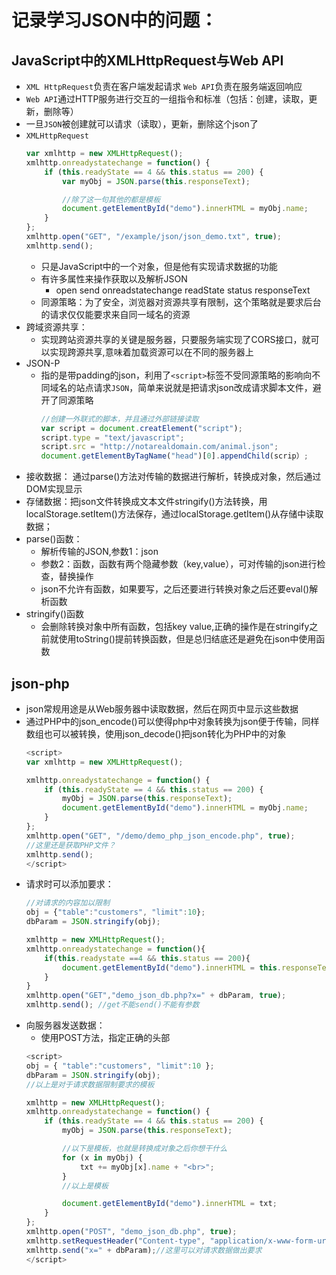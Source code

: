 # 记录学习JSON中的问题：
## JavaScript中的XMLHttpRequest与Web API
- `XML HttpRequest`负责在客户端发起请求 `Web API`负责在服务端返回响应
- `Web API`通过HTTP服务进行交互的一组指令和标准（包括：创建，读取，更新，删除等）
- 一旦`JSON`被创建就可以请求（读取），更新，删除这个json了
- `XMLHttpRequest`
    ```javascript
    var xmlhttp = new XMLHttpRequest();
    xmlhttp.onreadystatechange = function() {
        if (this.readyState == 4 && this.status == 200) {
            var myObj = JSON.parse(this.responseText);

            //除了这一句其他的都是模板
            document.getElementById("demo").innerHTML = myObj.name;
        }
    };
    xmlhttp.open("GET", "/example/json/json_demo.txt", true);
    xmlhttp.send();
    ```
    - 只是JavaScript中的一个对象，但是他有实现请求数据的功能
    - 有许多属性来操作获取以及解析JSON
        - open send onreadstatechange readState status responseText
    - 同源策略：为了安全，浏览器对资源共享有限制，这个策略就是要求后台的请求仅仅能要求来自同一域名的资源
- 跨域资源共享：
    - 实现跨站资源共享的关键是服务器，只要服务端实现了CORS接口，就可以实现跨源共享,意味着加载资源可以在不同的服务器上
- JSON-P
    - 指的是带padding的json，利用了`<script>`标签不受同源策略的影响向不同域名的站点请求`JSON`，简单来说就是把请求json改成请求脚本文件，避开了同源策略
        ```javascript
        //创建一外联式的脚本，并且通过外部链接读取
        var script = document.creatElement("script");
        script.type = "text/javascript";
        script.src = "http://notarealdomain.com/animal.json";
        document.getElementByTagName("head")[0].appendChild(scrip）;
        ```
- 接收数据： 通过parse()方法对传输的数据进行解析，转换成对象，然后通过DOM实现显示
- 存储数据：把json文件转换成文本文件stringify()方法转换，用localStorage.setItem()方法保存，通过localStorage.getItem()从存储中读取数据；
- parse()函数：
    - 解析传输的JSON,参数1：json
    - 参数2：函数，函数有两个隐藏参数（key,value），可对传输的json进行检查，替换操作
    - json不允许有函数，如果要写，之后还要进行转换对象之后还要eval()解析函数
- stringify()函数
     - 会删除转换对象中所有函数，包括key value,正确的操作是在stringify之前就使用toString()提前转换函数，但是总归结底还是避免在json中使用函数
## json-php
- json常规用途是从Web服务器中读取数据，然后在网页中显示这些数据
- 通过PHP中的json_encode()可以使得php中对象转换为json便于传输，同样数组也可以被转换，使用json_decode()把json转化为PHP中的对象
    ```javascript
    <script>
    var xmlhttp = new XMLHttpRequest();

    xmlhttp.onreadystatechange = function() {
        if (this.readyState == 4 && this.status == 200) {
            myObj = JSON.parse(this.responseText);
            document.getElementById("demo").innerHTML = myObj.name;
        }
    };
    xmlhttp.open("GET", "/demo/demo_php_json_encode.php", true);
    //这里还是获取PHP文件？
    xmlhttp.send();
    </script>
    ```
- 请求时可以添加要求：
    ```javascript
    //对请求的内容加以限制
    obj = {"table":"customers", "limit":10};
    dbParam = JSON.stringify(obj);

    xmlhttp = new XMLHttpRequest();
    xmlhttp.onreadystatechange = function(){
        if(this.readystate ==4 && this.status == 200){
            document.getElementById("demo").innerHTML = this.responseText;
        }
    }
    xmlhttp.open("GET","demo_json_db.php?x=" + dbParam, true);
    xmlhttp.send(); //get不能send()不能有参数
    ```
- 向服务器发送数据：
    - 使用POST方法，指定正确的头部
    ```javascript
    <script>
    obj = { "table":"customers", "limit":10 };
    dbParam = JSON.stringify(obj);
    //以上是对于请求数据限制要求的模板

    xmlhttp = new XMLHttpRequest();
    xmlhttp.onreadystatechange = function() {
        if (this.readyState == 4 && this.status == 200) {
            myObj = JSON.parse(this.responseText);

            //以下是模板，也就是转换成对象之后你想干什么
            for (x in myObj) {
                txt += myObj[x].name + "<br>";
            }
            //以上是模板

            document.getElementById("demo").innerHTML = txt;
        }
    };
    xmlhttp.open("POST", "demo_json_db.php", true);
    xmlhttp.setRequestHeader("Content-type", "application/x-www-form-urlencoded");
    xmlhttp.send("x=" + dbParam);//这里可以对请求数据做出要求
    </script>
    ```